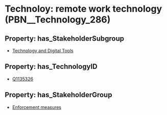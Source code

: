 # Technoloy: __remote work technology__ (PBN__Technology_286)

## Property: has_StakeholderSubgroup

* [Technology and Digital Tools](PBN__TechSubgroup_55)

## Property: has_TechnologyID

* [Q1135326](Q1135326)

## Property: has_StakeholderGroup

* [Enforcement measures](PBN__TechGroup_7)

